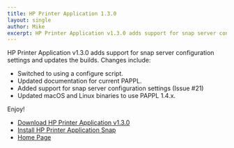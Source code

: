 ```yaml
---
title: HP Printer Application 1.3.0
layout: single
author: Mike
excerpt: HP Printer Application v1.3.0 adds support for snap server configuration settings and updates the builds.
---
```


HP Printer Application v1.3.0 adds support for snap server configuration
settings and updates the builds.  Changes include:

- Switched to using a configure script.
- Updated documentation for current PAPPL.
- Added support for snap server configuration settings (Issue #21)
- Updated macOS and Linux binaries to use PAPPL 1.4.x.

Enjoy!

* <a href="https://github.com/michaelrsweet/hp-printer-app/releases/tag/v1.3.0" itemprop="sameAs" rel="nofollow noopener noreferrer"><i class="fas fa-fw fa-download" aria-hidden="true"></i>Download HP Printer Application v1.3.0</a>
* <a href="https://snapcraft.io/hp-printer-app" itemprop="sameAs" rel="nofollow noopener noreferrer"><i class="fas fa-fw fa-download" aria-hidden="true"></i>Install HP Printer Application Snap</a>
* <a href="https://www.msweet.org/hp-printer-app" itemprop="sameAs" rel="nofollow noopener noreferrer"><i class="fas fa-fw fa-home" aria-hidden="true"></i>Home Page</a>
